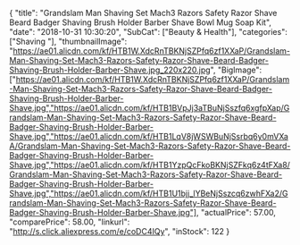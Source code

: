 {
	"title": "Grandslam Man Shaving Set Mach3 Razors Safety Razor Shave Beard Badger Shaving Brush Holder Barber Shave Bowl Mug Soap Kit",
	"date": "2018-10-31 10:30:20",
	"SubCat": ["Beauty & Health"],
	"categories": ["Shaving "],
	"thumbnailImage": "https://ae01.alicdn.com/kf/HTB1W.XdcRnTBKNjSZPfq6zf1XXaP/Grandslam-Man-Shaving-Set-Mach3-Razors-Safety-Razor-Shave-Beard-Badger-Shaving-Brush-Holder-Barber-Shave.jpg_220x220.jpg",
	"BigImage": ["https://ae01.alicdn.com/kf/HTB1W.XdcRnTBKNjSZPfq6zf1XXaP/Grandslam-Man-Shaving-Set-Mach3-Razors-Safety-Razor-Shave-Beard-Badger-Shaving-Brush-Holder-Barber-Shave.jpg","https://ae01.alicdn.com/kf/HTB1BVpJj3aTBuNjSszfq6xgfpXap/Grandslam-Man-Shaving-Set-Mach3-Razors-Safety-Razor-Shave-Beard-Badger-Shaving-Brush-Holder-Barber-Shave.jpg","https://ae01.alicdn.com/kf/HTB1LqV8jWSWBuNjSsrbq6y0mVXaA/Grandslam-Man-Shaving-Set-Mach3-Razors-Safety-Razor-Shave-Beard-Badger-Shaving-Brush-Holder-Barber-Shave.jpg","https://ae01.alicdn.com/kf/HTB1YzpQcFkoBKNjSZFkq6z4tFXa8/Grandslam-Man-Shaving-Set-Mach3-Razors-Safety-Razor-Shave-Beard-Badger-Shaving-Brush-Holder-Barber-Shave.jpg","https://ae01.alicdn.com/kf/HTB1U1bjj_lYBeNjSszcq6zwhFXa2/Grandslam-Man-Shaving-Set-Mach3-Razors-Safety-Razor-Shave-Beard-Badger-Shaving-Brush-Holder-Barber-Shave.jpg"],
	"actualPrice": 57.00,
	"comparePrice": 58.00,
	"linkurl": "http://s.click.aliexpress.com/e/coDC4IQy",
	"inStock": 122
}

